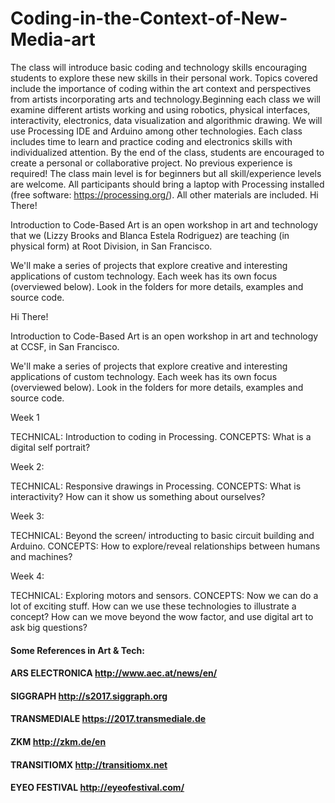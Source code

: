 # Coding-in-the-Context-of-New-Media-art
The class will introduce basic coding and technology skills encouraging students to explore these new skills in their personal work. Topics covered include the importance of coding within the art context and perspectives from artists incorporating arts and technology.Beginning each class we will examine different artists working and using robotics, physical interfaces, interactivity, electronics, data visualization and algorithmic drawing. We will use Processing IDE and Arduino among other technologies. Each class includes time to learn and practice coding and electronics skills with individualized attention. By the end of the class, students are encouraged to create a personal or collaborative project. No previous experience is required! The class main level is for beginners but all skill/experience levels are welcome. All participants should bring a laptop with Processing installed (free software: https://processing.org/). All other materials are included.
Hi There! 


Introduction to Code-Based Art is an open workshop in art and technology that we (Lizzy Brooks and Blanca Estela Rodriguez) are teaching (in physical form) at Root Division, in San Francisco. 

We'll make a series of projects that explore creative and interesting applications of custom technology. 
Each week has its own focus (overviewed below). Look in the folders for more details, examples and source code. 

Hi There!

Introduction to Code-Based Art is an open workshop in art and technology at CCSF, in San Francisco.

We'll make a series of projects that explore creative and interesting applications of custom technology. Each week has its own focus (overviewed below). Look in the folders for more details, examples and source code.

Week 1

TECHNICAL: Introduction to coding in Processing. 
CONCEPTS: What is a digital self portrait?

Week 2:

TECHNICAL: Responsive drawings in Processing. 
CONCEPTS: What is interactivity? How can it show us something about ourselves?

Week 3:

TECHNICAL: Beyond the screen/ introducting to basic circuit building and Arduino. 
CONCEPTS: How to explore/reveal relationships between humans and machines?

Week 4:

TECHNICAL: Exploring motors and sensors. 
CONCEPTS: Now we can do a lot of exciting stuff. How can we use these technologies to illustrate a concept? How can we move beyond the wow factor, and use digital art to ask big questions?

#### Some References in Art & Tech:
#### ARS ELECTRONICA http://www.aec.at/news/en/
#### SIGGRAPH http://s2017.siggraph.org
#### TRANSMEDIALE https://2017.transmediale.de
#### ZKM http://zkm.de/en
#### TRANSITIOMX http://transitiomx.net
#### EYEO FESTIVAL http://eyeofestival.com/

